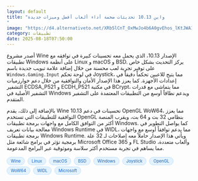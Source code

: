 ```yaml
---
layout: default
title: "واين 10.13 تحديثات ضخمة أداء ألعاب أفضل وميزات جديدة
"
image: "https://d4.alternativeto.net/XRb5lCnT_OxMwJo4b6A0gvEhos_lKtJWA1gj2sbr33o/rs:fill:1520:760:0/g:ce:0:0/YWJzOi8vZGlzdC9jb250ZW50LzE3NTU0MzYzNDYzMDcucG5n.png"
category: تطبيقات
date: 2025-08-18T07:50:00
---
```


أصدر مشروع Wine الإصدار 10.13، الذي يحمل معه تحسينات كبيرة في توافقه مع تطبيقات Windows على أنظمة Linux و macOS و BSD. يركز التحديث بشكل خاص على توفير تجربة لعب محسنة من خلال إضافة علامة تبويب جديدة باسم `Windows.Gaming.Input` في لوحة تحكم Joystick، مما يتيح للاعبين تحكماً دقيقاً في إعدادات الأجهزة. كما يعزز هذا الإصدار الأمان والتوافقية من خلال دعم خوارزميات التشفير ECDSA_P521 و ECDH_P521 في مكتبة BCrypt، مما يتماشى مع قدرات التشفير الأصلية في Windows ويدعم نطاقاً أوسع من التطبيقات المعتمدة على التشفير المتقدم.

بالإضافة إلى ذلك، يقدم Wine 10.13 تحسينات في دعم OpenGL WoW64، مما يعزز التوافقية للتطبيقات التي تستخدم OpenGL بنظامي 32 بت و 64 بت، ويقرب المنصة أكثر من التوافق الكامل مع واجهات برمجة تطبيقات Windows. كما يواصل التطوير في معالجة بيانات تعريف Windows Runtime في WIDL، مما يدعم توافقاً أوسع مع واجهات برمجة تطبيقات Windows Runtime. ويأتي هذا الإصدار حاملاً معه إصلاحات لـ 32 علة برمجية تؤثر في برامج شائعة مثل Microsoft Office 365 و FL Studio وألعاب متعددة، مما يساهم في تجربة مستخدم أكثر سلاسة وموثوقية عبر البرامج المدعومة.

<div style="margin-top:2px; margin-bottom:2px;"><a href="https://bidjadraft.github.io/?query=Wine" style="background:#e3f2fd; color:#1565c0; font-size:80%; border-radius:12px; padding:3px 10px; margin:2px 4px 2px 0; display:inline-block; border:1px solid #bbdefb; text-decoration:none;">Wine</a> <a href="https://bidjadraft.github.io/?query=Linux" style="background:#e3f2fd; color:#1565c0; font-size:80%; border-radius:12px; padding:3px 10px; margin:2px 4px 2px 0; display:inline-block; border:1px solid #bbdefb; text-decoration:none;">Linux</a> <a href="https://bidjadraft.github.io/?query=macOS" style="background:#e3f2fd; color:#1565c0; font-size:80%; border-radius:12px; padding:3px 10px; margin:2px 4px 2px 0; display:inline-block; border:1px solid #bbdefb; text-decoration:none;">macOS</a> <a href="https://bidjadraft.github.io/?query=BSD" style="background:#e3f2fd; color:#1565c0; font-size:80%; border-radius:12px; padding:3px 10px; margin:2px 4px 2px 0; display:inline-block; border:1px solid #bbdefb; text-decoration:none;">BSD</a> <a href="https://bidjadraft.github.io/?query=Windows" style="background:#e3f2fd; color:#1565c0; font-size:80%; border-radius:12px; padding:3px 10px; margin:2px 4px 2px 0; display:inline-block; border:1px solid #bbdefb; text-decoration:none;">Windows</a> <a href="https://bidjadraft.github.io/?query=Joystick" style="background:#e3f2fd; color:#1565c0; font-size:80%; border-radius:12px; padding:3px 10px; margin:2px 4px 2px 0; display:inline-block; border:1px solid #bbdefb; text-decoration:none;">Joystick</a> <a href="https://bidjadraft.github.io/?query=OpenGL" style="background:#e3f2fd; color:#1565c0; font-size:80%; border-radius:12px; padding:3px 10px; margin:2px 4px 2px 0; display:inline-block; border:1px solid #bbdefb; text-decoration:none;">OpenGL</a> <a href="https://bidjadraft.github.io/?query=WoW64" style="background:#e3f2fd; color:#1565c0; font-size:80%; border-radius:12px; padding:3px 10px; margin:2px 4px 2px 0; display:inline-block; border:1px solid #bbdefb; text-decoration:none;">WoW64</a> <a href="https://bidjadraft.github.io/?query=WIDL" style="background:#e3f2fd; color:#1565c0; font-size:80%; border-radius:12px; padding:3px 10px; margin:2px 4px 2px 0; display:inline-block; border:1px solid #bbdefb; text-decoration:none;">WIDL</a> <a href="https://bidjadraft.github.io/?query=Microsoft" style="background:#e3f2fd; color:#1565c0; font-size:80%; border-radius:12px; padding:3px 10px; margin:2px 4px 2px 0; display:inline-block; border:1px solid #bbdefb; text-decoration:none;">Microsoft</a></div><br><br>
